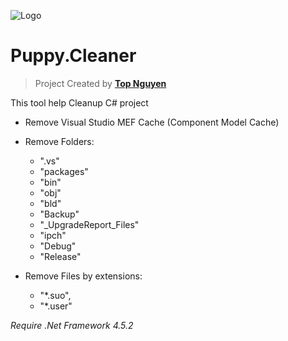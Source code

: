 ﻿![Logo](favicon.ico)
# Puppy.Cleaner
> Project Created by [**Top Nguyen**](http://topnguyen.net)

This tool help Cleanup C# project
- Remove Visual Studio MEF Cache (Component Model Cache)

- Remove Folders:
    -  ".vs"
    - "packages"
    - "bin"
    - "obj"
    - "bld"
    - "Backup"
    - "_UpgradeReport_Files"
    - "ipch"
    - "Debug"
    - "Release"

- Remove Files by extensions:
    - "*.suo",
    - "*.user"



*Require .Net Framework 4.5.2*